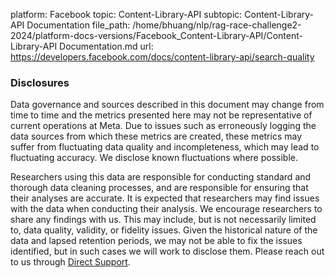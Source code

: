platform: Facebook
topic: Content-Library-API
subtopic: Content-Library-API Documentation
file_path: /home/bhuang/nlp/rag-race-challenge2-2024/platform-docs-versions/Facebook_Content-Library-API/Content-Library-API Documentation.md
url: https://developers.facebook.com/docs/content-library-api/search-quality


### Disclosures

Data governance and sources described in this document may change from time to time and the metrics presented here may not be representative of current operations at Meta. Due to issues such as erroneously logging the data sources from which these metrics are created, these metrics may suffer from fluctuating data quality and incompleteness, which may lead to fluctuating accuracy. We disclose known fluctuations where possible.

Researchers using this data are responsible for conducting standard and thorough data cleaning processes, and are responsible for ensuring that their analyses are accurate. It is expected that researchers may find issues with the data when conducting their analysis. We encourage researchers to share any findings with us. This may include, but is not necessarily limited to, data quality, validity, or fidelity issues. Given the historical nature of the data and lapsed retention periods, we may not be able to fix the issues identified, but in such cases we will work to disclose them. Please reach out to us through [Direct Support](https://developers.facebook.com/docs/content-library-and-api/direct-support).